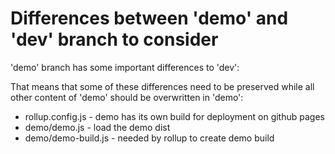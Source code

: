 # Differences between 'demo' and 'dev' branch to consider

'demo' branch has some important differences to 'dev':

That means that some of these differences need to be preserved
while all other content of 'demo' should be overwritten in 'demo':

* rollup.config.js - demo has its own build for deployment on github pages
* demo/demo.js - load the demo dist
* demo/demo-build.js - needed by rollup to create demo build